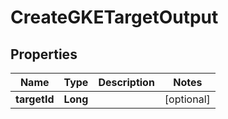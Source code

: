 

# CreateGKETargetOutput

## Properties

Name | Type | Description | Notes
------------ | ------------- | ------------- | -------------
**targetId** | **Long** |  |  [optional]



